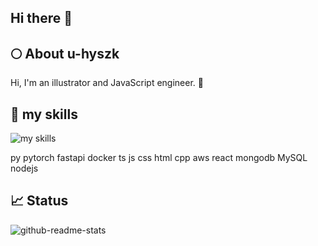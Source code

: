 ## Hi there 👋

## 🌕 About u-hyszk
Hi, I'm an illustrator and JavaScript engineer. 🤝

## 🌱 my skills
<img alt="my skills" src="https://skillicons.dev/icons?theme=light&perline=8&i=py,pytorch,docker,react,ts,js,react,fastapi,nodejs,mongodb,mysql,html,css,aws,cpp" />

py
pytorch
fastapi
docker
ts
js
css
html
cpp
aws
react
mongodb
MySQL
nodejs

## 📈 Status
![github-readme-stats](https://github-readme-stats-clone-zeta.vercel.app/api/top-langs/?username=u-hyszk&layout=pie)

<!--
**u-hyszk/u-hyszk** is a ✨ _special_ ✨ repository because its `README.md` (this file) appears on your GitHub profile.

Here are some ideas to get you started:

- 🔭 I’m currently working on ...
- 🌱 I’m currently learning ...
- 👯 I’m looking to collaborate on ...
- 🤔 I’m looking for help with ...
- 💬 Ask me about ...
- 📫 How to reach me: ...
- 😄 Pronouns: ...
- ⚡ Fun fact: ...
-->
